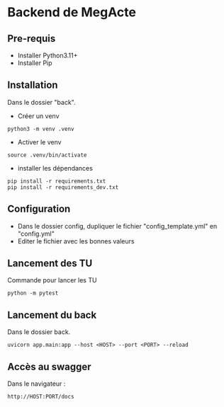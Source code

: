 # Backend de MegActe

## Pre-requis

* Installer Python3.11+
* Installer Pip

## Installation

Dans le dossier "back".
* Créer un venv
```
python3 -m venv .venv
```
* Activer le venv
```
source .venv/bin/activate
```

* installer les dépendances
```
pip install -r requirements.txt
pip install -r requirements_dev.txt
```

## Configuration

* Dans le dossier config, dupliquer le fichier "config_template.yml" en "config.yml"
* Editer le fichier avec les bonnes valeurs

## Lancement des TU

Commande pour lancer les TU
```
python -m pytest
```

## Lancement du back

Dans le dossier back.
``` 
uvicorn app.main:app --host <HOST> --port <PORT> --reload
```

## Accès au swagger
Dans le navigateur :
```
http://HOST:PORT/docs 
```

